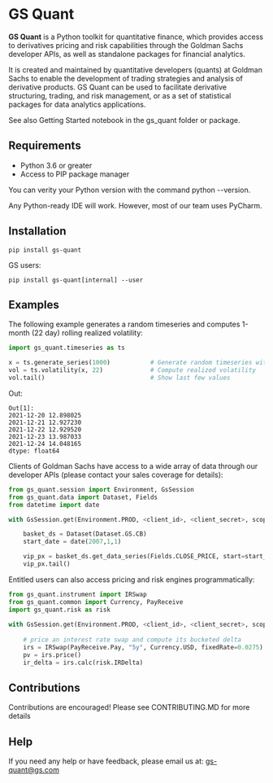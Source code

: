 # GS Quant

**GS Quant** is a Python toolkit for quantitative finance, which provides access to derivatives pricing and risk capabilities through the Goldman Sachs developer APIs, as well as standalone packages for financial analytics.

It is created and maintained by quantitative developers (quants) at Goldman Sachs to enable the development of trading strategies and analysis of derivative products. GS Quant can be used to facilitate derivative structuring, trading, and risk management, or as a set of statistical packages for data analytics applications.

See also Getting Started notebook in the gs_quant folder or package.

## Requirements

* Python 3.6 or greater
* Access to PIP package manager

You can verity your Python version with the command python --version.

Any Python-ready IDE will work. However, most of our team uses PyCharm.

## Installation
```
pip install gs-quant
```
GS users: 
```
pip install gs-quant[internal] --user
```

## Examples

The following example generates a random timeseries and computes 1-month (22 day) rolling realized volatility:

```python
import gs_quant.timeseries as ts

x = ts.generate_series(1000)           # Generate random timeseries with 1000 observations
vol = ts.volatility(x, 22)             # Compute realized volatility
vol.tail()                             # Show last few values
```

Out:
```
Out[1]:
2021-12-20 12.898025
2021-12-21 12.927230
2021-12-22 12.929520
2021-12-23 13.987033
2021-12-24 14.048165
dtype: float64
```

Clients of Goldman Sachs have access to a wide array of data through our developer APIs (please contact your sales coverage for details):

```python
from gs_quant.session import Environment, GsSession
from gs_quant.data import Dataset, Fields
from datetime import date

with GsSession.get(Environment.PROD, <client_id>, <client_secret>, scopes=('read_product_data')):

    basket_ds = Dataset(Dataset.GS.CB)
    start_date = date(2007,1,1)

    vip_px = basket_ds.get_data_series(Fields.CLOSE_PRICE, start=start_date, ticker='GSTHHVIP')
    vip_px.tail()
```

Entitled users can also access pricing and risk engines programmatically:

```python
from gs_quant.instrument import IRSwap
from gs_quant.common import Currency, PayReceive
import gs_quant.risk as risk
 
with GsSession.get(Environment.PROD, <client_id>, <client_secret>, scopes=('read_product_data','run_analytics')):
     
    # price an interest rate swap and compute its bucketed delta
    irs = IRSwap(PayReceive.Pay, "5y", Currency.USD, fixedRate=0.0275)
    pv = irs.price()
    ir_delta = irs.calc(risk.IRDelta)
```

## Contributions

Contributions are encouraged! Please see CONTRIBUTING.MD for more details

## Help
If you need any help or have feedback, please email us at: gs-quant@gs.com
